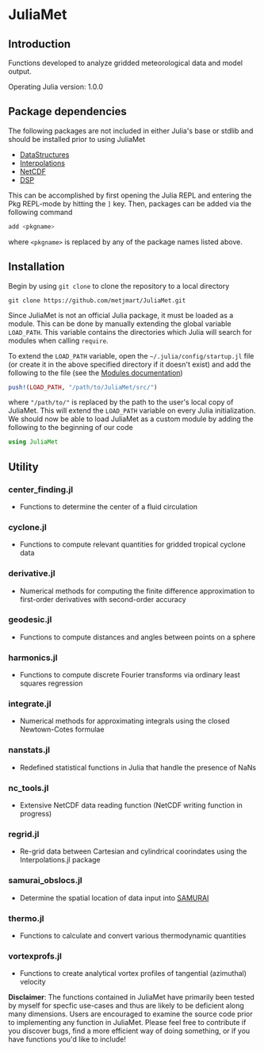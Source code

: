 # JuliaMet

## Introduction

Functions developed to analyze gridded meteorological data and model output. 

Operating Julia version: 1.0.0

## Package dependencies 

The following packages are not included in either Julia's base or stdlib and 
should be installed prior to using JuliaMet

* [DataStructures](https://github.com/JuliaCollections/DataStructures.jl)
* [Interpolations](https://github.com/JuliaMath/Interpolations.jl)
* [NetCDF](https://github.com/JuliaGeo/NetCDF.jl)
* [DSP](https://github.com/JuliaDSP/DSP.jl)

This can be accomplished by first opening the Julia REPL and entering the Pkg 
REPL-mode by hitting the `]` key.
Then, packages can be added via the following command
```julia
add <pkgname>
```
where `<pkgname>` is replaced by any of the package names listed above.

## Installation

Begin by using `git clone` to clone the repository to a local directory
```
git clone https://github.com/metjmart/JuliaMet.git
```

Since JuliaMet is not an official Julia package, it must be loaded as 
a module. This can be done by manually extending the global variable 
`LOAD_PATH`. This variable contains the directories which Julia will search 
for modules when calling `require`. 

To extend the `LOAD_PATH` variable, open the `~/.julia/config/startup.jl` file 
(or create it in the above specified directory if it doesn't exist) and add the following to the file
(see the [Modules documentation](https://docs.julialang.org/en/v1/manual/modules/index.html))
```julia
push!(LOAD_PATH, "/path/to/JuliaMet/src/")
```
where `"/path/to/"` is replaced by the path to the user's local copy of JuliaMet.
This will extend the `LOAD_PATH` variable on every Julia initialization. 
We should now be able to load JuliaMet as a custom
module by adding the following to the beginning of our code
```julia
using JuliaMet
```

## Utility

### center_finding.jl
* Functions to determine the center of a fluid circulation

### cyclone.jl 
* Functions to compute relevant quantities for gridded tropical cyclone data

### derivative.jl 
* Numerical methods for computing the finite difference approximation to first-order derivatives with second-order accuracy 

### geodesic.jl
* Functions to compute distances and angles between points on a sphere

### harmonics.jl
* Functions to compute discrete Fourier transforms via ordinary least squares regression

### integrate.jl
* Numerical methods for approximating integrals using the closed Newtown-Cotes formulae

### nanstats.jl 
* Redefined statistical functions in Julia that handle the presence of NaNs

### nc_tools.jl 
* Extensive NetCDF data reading function (NetCDF writing function in progress)

### regrid.jl 
* Re-grid data between Cartesian and cylindrical coorindates using the Interpolations.jl package

### samurai_obslocs.jl 
* Determine the spatial location of data input into [SAMURAI](https://github.com/mmbell/samurai)

### thermo.jl
* Functions to calculate and convert various thermodynamic quantities 

### vortexprofs.jl
* Functions to create analytical vortex profiles of tangential (azimuthal) velocity 

**Disclaimer**: The functions contained in JuliaMet have primarily been tested by myself for specfic use-cases and thus are likely to be deficient along many dimensions.
Users are encouraged to examine the source code prior to implementing any function in JuliaMet.
Please feel free to contribute if you discover bugs, find a more efficient way of doing something, or if you have functions you'd like to include!
